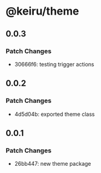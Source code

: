 # @keiru/theme

## 0.0.3

### Patch Changes

- 30666f6: testing trigger actions

## 0.0.2

### Patch Changes

- 4d5d04b: exported theme class

## 0.0.1

### Patch Changes

- 26bb447: new theme package
